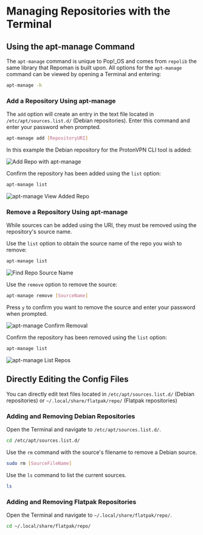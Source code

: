 # Managing Repositories with the Terminal

## Using the apt-manage Command

The `apt-manage` command is unique to Pop!\_OS and comes from `repolib` the same library that Repoman is built upon. All options for the `apt-manage` command can be viewed by opening a Terminal and entering:

```bash
apt-manage -h
```

### Add a Repository Using apt-manage

The `add` option will create an entry in the text file located in `/etc/apt/sources.list.d/` (Debian repositories). Enter this command and enter your password when prompted.

```bash
apt-manage add [RepositoryURI]
```

In this example the Debian repository for the ProtonVPN CLI tool is added:

![Add Repo with apt-manage](/images/manage-repos/apt-manage-add-repo.png)

Confirm the repository has been added using the `list` option:

```bash
apt-manage list
```

![apt-manage View Added Repo](/images/manage-repos/apt-manage-list-added-repo.png)

### Remove a Repository Using apt-manage

While sources can be added using the URI, they must be removed using the repository's source name.

Use the `list` option to obtain the source name of the repo you wish to remove:

```bash
apt-manage list
```

![Find Repo Source Name](/images/manage-repos/find-repo-source-name.png)

Use the `remove` option to remove the source:

```bash
apt-manage remove [SourceName]
```

Press `y` to confirm you want to remove the source and enter your password when prompted.

![apt-manage Confirm Removal](/images/manage-repos/apt-manage-confirm-removal.png)

Confirm the repository has been removed using the `list` option:

```bash
apt-manage list
```

![apt-manage List Repos](/images/manage-repos/apt-manage-confirm-removed.png)

## Directly Editing the Config Files

You can directly edit text files located in `/etc/apt/sources.list.d/` (Debian repositories) or `~/.local/share/flatpak/repo/` (Flatpak repositories)

### Adding and Removing Debian Repositories

Open the Terminal and navigate to `/etc/apt/sources.list.d/`.

```bash
cd /etc/apt/sources.list.d/
```

Use the `rm` command with the source's filename to remove a Debian source.

```bash
sudo rm [SourceFileName]
```

Use the `ls` command to list the current sources.

```bash
ls
```

### Adding and Removing Flatpak Repositories

Open the Terminal and navigate to `~/.local/share/flatpak/repo/`.

```bash
cd ~/.local/share/flatpak/repo/
```
